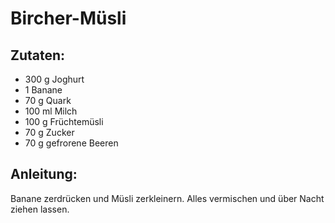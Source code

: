 Bircher-Müsli
===


Zutaten:
---
- 300 g Joghurt
- 1  Banane
- 70 g Quark
- 100 ml Milch
- 100 g Früchtemüsli
- 70 g Zucker
- 70 g gefrorene Beeren

Anleitung:
---
Banane zerdrücken und Müsli zerkleinern.
Alles vermischen und über Nacht ziehen lassen.
